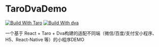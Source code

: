 # TaroDvaDemo
[![Build With Taro](https://img.shields.io/badge/build%20with-Taro-028fe4.svg?style=flat-square)](https://dvajs.com/)
[![Build With dva](https://img.shields.io/badge/build%20with-dva-028fe4.svg?style=flat-square)](https://dvajs.com/)

一个基于 React + Taro + Dva构建的适配不同端（微信/百度/支付宝小程序、H5、React-Native 等）的小程序DEMO
